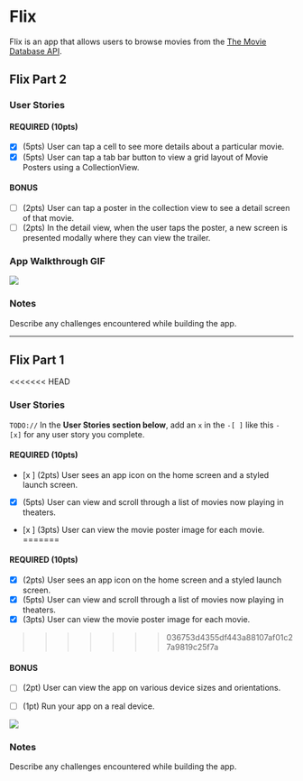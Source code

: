 # Flix

Flix is an app that allows users to browse movies from the [The Movie Database API](http://docs.themoviedb.apiary.io/#).

## Flix Part 2

### User Stories

#### REQUIRED (10pts)
- [x] (5pts) User can tap a cell to see more details about a particular movie.
- [x] (5pts) User can tap a tab bar button to view a grid layout of Movie Posters using a CollectionView.

#### BONUS
- [ ] (2pts) User can tap a poster in the collection view to see a detail screen of that movie.
- [ ] (2pts) In the detail view, when the user taps the poster, a new screen is presented modally where they can view the trailer.

### App Walkthrough GIF


![](https://i.imgur.com/4PvITGv.gif)

### Notes
Describe any challenges encountered while building the app.

---

## Flix Part 1

<<<<<<< HEAD
### User Stories
`TODO://` In the **User Stories section below**, add an `x` in the `-[ ]` like this `- [x]` for any user story you complete. 

#### REQUIRED (10pts)
- [x ] (2pts) User sees an app icon on the home screen and a styled launch screen.
- [x] (5pts) User can view and scroll through a list of movies now playing in theaters.
- [x ] (3pts) User can view the movie poster image for each movie.
=======


#### REQUIRED (10pts)
- [x] (2pts) User sees an app icon on the home screen and a styled launch screen.
- [x] (5pts) User can view and scroll through a list of movies now playing in theaters.
- [x] (3pts) User can view the movie poster image for each movie.
>>>>>>> 036753d4355df443a88107af01c27a9819c25f7a

#### BONUS
- [ ] (2pt) User can view the app on various device sizes and orientations.
- [ ] (1pt) Run your app on a real device.


![](https://i.imgur.com/sh0q0bw.gif)




### Notes
Describe any challenges encountered while building the app.
